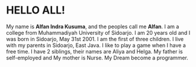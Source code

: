 # HELLO ALL! 

My name is **Alfan Indra Kusuma**, and the peoples call me
**Alfan**. I am a college from Muhammadiyah University of
Sidoarjo. I am 20 years old and I was born in Sidoarjo, May
31st 2001. I am the first of three children. I live with my
parents in Sidoarjo, East Java. I like to play a game when I
have a free time. I have 2 siblings, their names are Aliya and
Helga. My father is self-employed and My mother is Nurse.
My Dream become a programmer.
